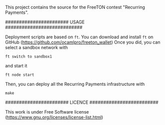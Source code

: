 This project contains the source for the FreeTON contest
"Recurring Payments".

####################### USAGE ############################

Deployment scripts are based on `ft`. You can download
and install `ft` on GitHub
(https://github.com/ocamlpro/freeton_wallet)
Once you did, you can select a sandbox network with

`ft switch to sandbox1`

and start it

`ft node start`

Then, you can deploy all the Recurring Payments
infrastructure with

`make`


####################### LICENCE #########################

This work is under Free Software license
(https://www.gnu.org/licenses/license-list.html)